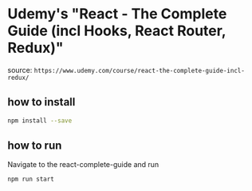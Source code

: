 # Udemy's "React - The Complete Guide (incl Hooks, React Router, Redux)"

source: `https://www.udemy.com/course/react-the-complete-guide-incl-redux/`

## how to install

```bash
npm install --save
```

## how to run

Navigate to the react-complete-guide and run

```bash
npm run start
```
